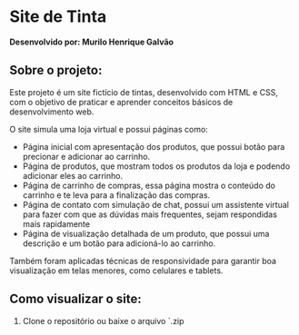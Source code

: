 # Site de Tinta

**Desenvolvido por: Murilo Henrique Galvão**

## Sobre o projeto:

Este projeto é um site fictício de tintas, desenvolvido com HTML e CSS, com o objetivo de praticar e aprender conceitos básicos de desenvolvimento web.

O site simula uma loja virtual e possui páginas como:

- Página inicial com apresentação dos produtos, que possui botão para precionar e adicionar ao carrinho.
- Página de produtos, que mostram todos os produtos da loja e podendo adicionar eles ao carrinho.
- Página de carrinho de compras, essa página mostra o conteúdo do carrinho e te leva para a finalização das compras.
- Página de contato com simulação de chat, possui um assistente virtual para fazer com que as dúvidas mais frequentes, sejam respondidas mais rapidamente
- Página de visualização detalhada de um produto, que possui uma descrição e um botão para adicioná-lo ao carrinho.

Também foram aplicadas técnicas de responsividade para garantir boa visualização em telas menores, como celulares e tablets.

## Como visualizar o site:

1. Clone o repositório ou baixe o arquivo `.zip
